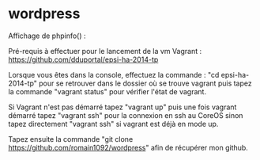 wordpress
=========

Affichage de phpinfo() :

Pré-requis à effectuer pour le lancement de la vm Vagrant : https://github.com/dduportal/epsi-ha-2014-tp

Lorsque vous êtes dans la console, effectuez la commande : "cd epsi-ha-2014-tp" pour se retrouver dans le dossier où se trouve vagrant puis tapez la commande "vagrant status" pour vérifier l'état de vagrant. 

Si Vagrant n'est pas démarré tapez "vagrant up" puis une fois vagrant démarré tapez "vagrant ssh" pour la connexion en ssh au CoreOS sinon tapez directement "vagrant ssh" si vagrant est déjà en mode up.

Tapez ensuite la commande "git clone https://github.com/romain1092/wordpress" afin de récupérer mon github.
